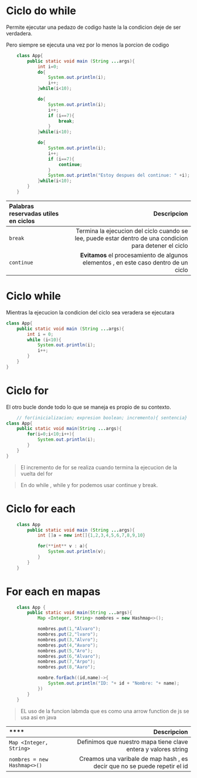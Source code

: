 # Ciclo do while 

Permite ejecutar una pedazo de codigo haste la la condicion deje de ser verdadera. 

Pero siempre se ejecuta una vez por lo menos la porcion de codigo

```java
    class App{
        public static void main (String ...args){
            int i=0;
            do{
                System.out.println(i);
                i++;
            }while(i<10);

            do{
                System.out.println(i);
                i++;
                if (i==7){
                    break;
                }
            }while(i<10);

            do{
                System.out.println(i);
                i++;
                if (i==7){
                    continue;
                }
                System.out.println("Estoy despues del continue: " +i);
            }while(i<10);
        }
    }
```
**Palabras reservadas utiles en ciclos** | Descripcion
:---|---:
`break`| Termina la ejecucion del ciclo cuando se lee, puede estar dentro de una condicion para detener el ciclo
`continue`| **Evitamos** el procesamiento de algunos elementos , en este caso dentro de un ciclo

# Ciclo while 

Mientras la ejecucion la condicion del ciclo sea veradera se ejecutara 

```java 
class App{
    public static void main (String ...args){
        int i = 0;
        while (i<10){
            System.out.println(i);
            i++;
        }
    }
}
```

# Ciclo for 

El otro bucle donde todo lo que se maneja es propio de su contexto.

```java
    // for(inicializacion; expresion boolean; incremento){ sentencia}
class App{
    public static void main(String ...args){
        for(i=0;i<10;i++){
            System.out.println(i);
        }
    }
}

```

> El incremento de for se realiza cuando termina la ejecucion de la vuelta del for 

> En do while , while y for podemos usar continue y break.

# Ciclo for each 

```java
    class App
        public static void main (String ...args){
            int []a = new int[]{1,2,3,4,5,6,7,8,9,10}

            for(**int** v : a){
                System.out.println(v);
            }
        }
    }
```

# For each en mapas 

```java
    class App {
        public static void main(String ...args){
            Map <Integer, String> nombres = new Hashmap<>();

            nombres.put(1,"Alvaro");
            nombres.put(2,"lvaro");
            nombres.put(3,"Alvro");
            nombres.put(4,"Avaro");
            nombres.put(5,"Aro");
            nombres.put(6,"Alvaro");
            nombres.put(7,"Arpo");
            nombres.put(8,"Aaro");

            nombre.forEach((id,name)->{
                System.out.println("ID: "+ id + "Nombre: "+ name);
            })
        }
    }
```
> EL uso de la funcion labmda que es como una arrow function de js se usa asi en java

**** | Descripcion
:---|---:
`Map <Integer, String> `| Definimos que nuestro mapa tiene clave entera y valores string
`nombres = new Hashmap<>()`| Creamos una varibale de map hash , es decir que no se puede repetir el id
